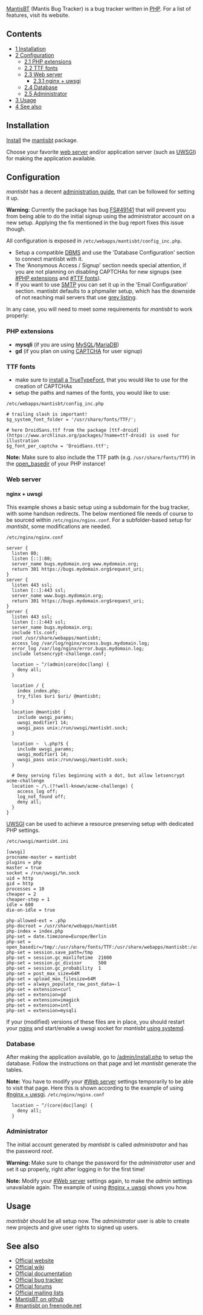 [MantisBT](https://mantisbt.org) (Mantis Bug Tracker) is a bug tracker written in [PHP](/index.php/PHP "PHP"). For a list of features, visit its website.

## Contents

*   [1 Installation](#Installation)
*   [2 Configuration](#Configuration)
    *   [2.1 PHP extensions](#PHP_extensions)
    *   [2.2 TTF fonts](#TTF_fonts)
    *   [2.3 Web server](#Web_server)
        *   [2.3.1 nginx + uwsgi](#nginx_.2B_uwsgi)
    *   [2.4 Database](#Database)
    *   [2.5 Administrator](#Administrator)
*   [3 Usage](#Usage)
*   [4 See also](#See_also)

## Installation

[Install](/index.php/Install "Install") the [mantisbt](https://aur.archlinux.org/packages/mantisbt/) package.

Choose your favorite [web server](/index.php/Web_server "Web server") and/or application server (such as [UWSGI](/index.php/UWSGI "UWSGI")) for making the application available.

## Configuration

*mantisbt* has a decent [administration guide](https://mantisbt.org/docs/master/en-US/Admin_Guide/html-desktop/), that can be followed for setting it up.

**Warning:** Currently the package has bug [FS#49141](https://bugs.archlinux.org/task/49141) that will prevent you from being able to do the initial signup using the administrator account on a new setup. Applying the fix mentioned in the bug report fixes this issue though.

All configuration is exposed in `/etc/webapps/mantisbt/config_inc.php`.

*   Setup a compatible [DBMS](/index.php/Category:Database_management_systems "Category:Database management systems") and use the 'Database Configuration' section to connect mantisbt with it.
*   The 'Anonymous Access / Signup' section needs special attention, if you are not planning on disabling CAPTCHAs for new signups (see [#PHP extensions](#PHP_extensions) and [#TTF fonts](#TTF_fonts)).
*   If you want to use [SMTP](https://en.wikipedia.org/wiki/Simple_Mail_Transfer_Protocol "wikipedia:Simple Mail Transfer Protocol") you can set it up in the 'Email Configuration' section. mantisbt defaults to a phpmailer setup, which has the downside of not reaching mail servers that use [grey listing](/index.php/Postgrey "Postgrey").

In any case, you will need to meet some requirements for *mantisbt* to work properly:

### PHP extensions

*   **mysqli** (if you are using [MySQL](/index.php/MySQL "MySQL")/[MariaDB](/index.php/MariaDB "MariaDB"))
*   **gd** (if you plan on using [CAPTCHA](https://en.wikipedia.org/wiki/CAPTCHA "wikipedia:CAPTCHA") for user signup)

### TTF fonts

*   make sure to [install a TrueTypeFont](/index.php/Fonts#Pacman "Fonts"), that you would like to use for the creation of CAPTCHAs
*   setup the paths and names of the fonts, you would like to use:

 `/etc/webapps/mantisbt/config_inc.php` 
```
# trailing slash is important!
$g_system_font_folder = '/usr/share/fonts/TTF/';

# here DroidSans.ttf from the package [ttf-droid](https://www.archlinux.org/packages/?name=ttf-droid) is used for illustration
$g_font_per_captcha = 'DroidSans.ttf';
```

**Note:** Make sure to also include the TTF path (e.g. `/usr/share/fonts/TTF`) in the [open_basedir](http://www.php.net/manual/en/features.safe-mode.php#ini.open-basedir) of your PHP instance!

### Web server

#### nginx + uwsgi

This example shows a basic setup using a subdomain for the bug tracker, with some handson redirects. The below mentioned file needs of course to be sourced within `/etc/nginx/nginx.conf`. For a subfolder-based setup for *mantisbt*, some modifications are needed.

 `/etc/nginx/nginx.conf` 
```
server {
  listen 80;
  listen [::]:80;
  server_name bugs.mydomain.org www.mydomain.org;
  return 301 https://bugs.mydomain.org$request_uri;
}
server {
  listen 443 ssl;
  listen [::]:443 ssl;
  server_name www.bugs.mydomain.org;
  return 301 https://bugs.mydomain.org$request_uri;
}
server {
  listen 443 ssl;
  listen [::]:443 ssl;
  server_name bugs.mydomain.org;
  include tls.conf;
  root /usr/share/webapps/mantisbt;
  access_log /var/log/nginx/access.bugs.mydomain.log;
  error_log /var/log/nginx/error.bugs.mydomain.log;
  include letsencrypt-challenge.conf;

  location ~ ^/(admin|core|doc|lang) {
    deny all;
  }

  location / {
    index index.php;
    try_files $uri $uri/ @mantisbt;
  }

  location @mantisbt {
    include uwsgi_params;
    uwsgi_modifier1 14;
    uwsgi_pass unix:/run/uwsgi/mantisbt.sock;
  }

  location ~  \.php?$ {
    include uwsgi_params;
    uwsgi_modifier1 14;
    uwsgi_pass unix:/run/uwsgi/mantisbt.sock;
  }

  # Deny serving files beginning with a dot, but allow letsencrypt acme-challenge
  location ~ /\.(?!well-known/acme-challenge) {
    access_log off;
    log_not_found off;
    deny all;
  }
}

```

[UWSGI](/index.php/UWSGI "UWSGI") can be used to achieve a resource preserving setup with dedicated PHP settings.

 `/etc/uwsgi/mantisbt.ini` 
```
[uwsgi]
procname-master = mantisbt
plugins = php
master = true
socket = /run/uwsgi/%n.sock
uid = http
gid = http
processes = 10
cheaper = 2
cheaper-step = 1
idle = 600
die-on-idle = true

php-allowed-ext = .php
php-docroot = /usr/share/webapps/mantisbt
php-index = index.php
php-set = date.timezone=Europe/Berlin
php-set = open_basedir=/tmp/:/usr/share/fonts/TTF:/usr/share/webapps/mantisbt:/usr/share/webapps/mantisbt/core:/etc/webapps/mantisbt
php-set = session.save_path=/tmp
php-set = session.gc_maxlifetime  21600
php-set = session.gc_divisor      500
php-set = session.gc_probability  1
php-set = post_max_size=64M
php-set = upload_max_filesize=64M
php-set = always_populate_raw_post_data=-1
php-set = extension=curl
php-set = extension=gd
php-set = extension=imagick
php-set = extension=intl
php-set = extension=mysqli

```

If your (modified) versions of these files are in place, you should restart your [nginx](/index.php/Nginx "Nginx") and start/enable a uwsgi socket for *mantisbt* [using systemd](/index.php/Systemd#Using_units "Systemd").

### Database

After making the application available, go to [/admin/install.php](https://bugs.mydomain.org/admin/install.php) to setup the database. Follow the instructions on that page and let *mantisbt* generate the tables.

**Note:** You have to modify your [#Web server](#Web_server) settings temporarily to be able to visit that page. Here this is shown according to the example of using [#nginx + uwsgi](#nginx_.2B_uwsgi). `/etc/nginx/nginx.conf` 
```
  location ~ ^/(core|doc|lang) {
    deny all;
  }

```

### Administrator

The initial account generated by *mantisbt* is called *administrator* and has the password *root*.

**Warning:** Make sure to change the password for the *administrator* user and set it up properly, right after logging in for the first time!

**Note:** Modify your [#Web server](#Web_server) settings again, to make the *admin* settings unavailable again. The example of using [#nginx + uwsgi](#nginx_.2B_uwsgi) shows you how.

## Usage

*mantisbt* should be all setup now. The *administrator* user is able to create new projects and give user rights to signed up users.

## See also

*   [Official website](https://mantisbt.org)
*   [Official wiki](https://mantisbt.org/wiki/doku.php)
*   [Official documentation](https://mantisbt.org/documentation.php)
*   [Official bug tracker](https://www.mantisbt.org/bugs)
*   [Official forums](https://mantisbt.org/forums/)
*   [Official mailing lists](https://mantisbt.org/mailinglists.php)
*   [MantisBT on github](https://github.com/mantisbt)
*   [#mantisbt on freenode.net](irc://irc.freenode.net/mantisbt)